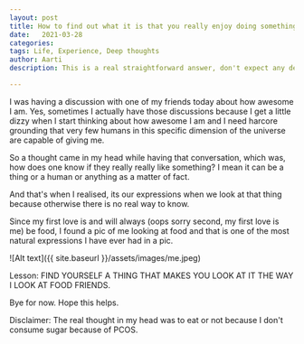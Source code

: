 ```yaml
---
layout: post
title: How to find out what it is that you really enjoy doing something in life?
date:   2021-03-28
categories:
tags: Life, Experience, Deep thoughts
author: Aarti
description: This is a real straightforward answer, don't expect any deep philosphical stuff, please. 

---
```


<!--more-->

I was having a discussion with one of my friends today about how awesome I am. 
Yes, sometimes I actually have those discussions because I get a little dizzy when 
I start thinking about how awesome I am and I need harcore grounding that very few 
humans in this specific dimension of the universe are capable of giving me. 

So a thought came in my head while having that conversation, which was, how does one 
know if they really really like something? I mean it can be a thing or a human or anything 
as a matter of fact. 

And that's when I realised, its our expressions when we look at that thing because otherwise
there is no real way to know. 

Since my first love is and will always (oops sorry second, my first love is me) be food, I found a pic 
of me looking at food and that is one of the most natural expressions I have ever had in a pic. 

![Alt text]({{ site.baseurl }}/assets/images/me.jpeg)

Lesson: FIND YOURSELF A THING THAT MAKES YOU LOOK AT IT THE WAY I LOOK AT FOOD FRIENDS. 

Bye for now. Hope this helps. 


Disclaimer: The real thought in my head was to eat or not because I don't consume sugar because 
of PCOS. 
















